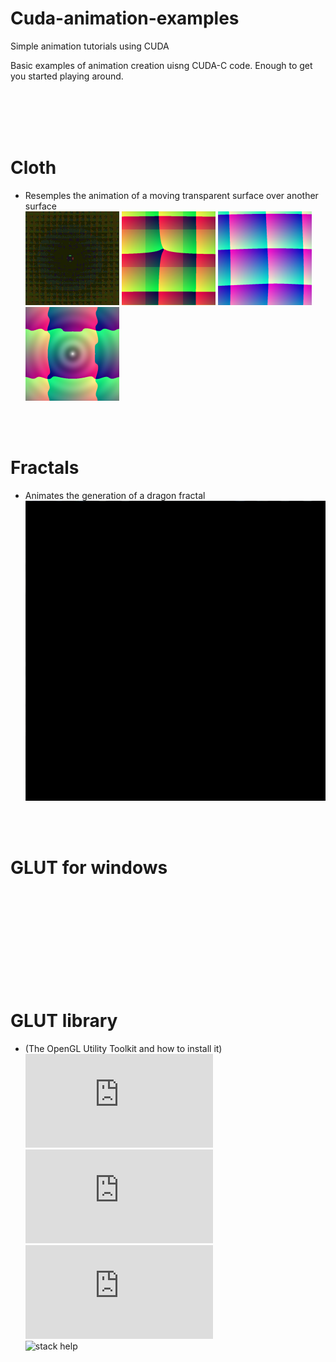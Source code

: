 # Cuda-animation-examples
Simple animation tutorials using CUDA

Basic examples of animation creation uisng CUDA-C code. Enough to get you started playing around.

<br><br><br><br>

# Cloth<br>
- Resemples the animation of a moving transparent surface over another surface<br>
![Cloth](https://github.com/CodedK/Cuda-animation-examples/blob/master/assets/cloth.gif)
![Cloth](https://github.com/CodedK/Cuda-animation-examples/blob/master/assets/cloth1.png)
![Cloth](https://github.com/CodedK/Cuda-animation-examples/blob/master/assets/cloth2.png)
![Cloth](https://github.com/CodedK/Cuda-animation-examples/blob/master/assets/cloth3.png)

<br><br>

# Fractals<br>
- Animates the generation of a dragon fractal<br>
![Fractal](https://github.com/CodedK/Cuda-animation-examples/blob/master/assets/spiral.gif)

<br><br>

# GLUT for windows
![GLUT 3.7](ftp://ftp.sgi.com/opengl/glut/glut3.html.old)<br>

# GLUT library
- (The OpenGL Utility Toolkit and how to install it)<br>
![Glut Library](https://www.opengl.org/resources/libraries/glut/glut_downloads.php)<br>
![How to install GLUT](http://home.ku.edu.tr/~yyemez/Comp410/GLUT%20for%20Windows.html)<br>
![How to install GLUT](https://www.cs.csustan.edu/~rsc/SDSU/GLUTinstall.html)<br>
![stack help](https://stackoverflow.com/questions/9234664/how-to-install-glut-on-a-64-bit-windows-7-for-ms-vs2010)

